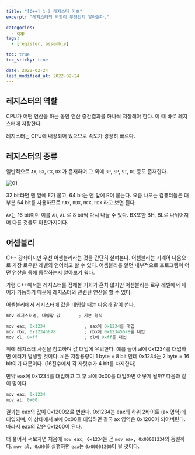 ```yaml
---
title: "[C++] 1-3 레지스터 기초"
excerpt: "레지스터의 역할이 무엇인지 알아본다."

categories:
  - cpp
tags:
  - [register, assembly]

toc: true
toc_sticky: true

date: 2022-02-24
last_modified_at: 2022-02-24
---
```


## 레지스터의 역할

CPU가 어떤 연산을 하는 동안 연산 중간결과를 하나씩 저장해야 한다. 이 때 바로 레지스터에 저장한다.

레지스터는 CPU에 내장되어 있으므로 속도가 굉장히 빠르다.


## 레지스터의 종류

일반적으로 `AX`, `BX`, `CX`, `DX` 가 존재하며 그 외에 `BP`, `SP`, `SI`, `DI` 등도 존재한다.

![01](https://user-images.githubusercontent.com/54501928/155613059-61626a27-3aa1-463e-93db-d6b33c50da17.png)

32 bit라면 맨 앞에 E가 붙고, 64 bit는 맨 앞에 R이 붙는다. 요즘 나오는 컴퓨터들은 대부분 64 bit를 사용하므로 `RAX`, `RBX`, `RCX`, `RDX` 라고 보면 된다.

`AX`는 16 bit이며 이를 `AH`, `AL` 로 8 bit씩 다시 나눌 수 있다. BX또한 BH, BL로 나뉘어지며 다른 것들도 마찬가지이다.


## 어셈블리

C++ 강좌이지만 우선 어셈블리라는 것을 간단히 살펴본다. 어셈블리는 기계어 다음으로 가장 로우한 레벨의 언어라고 할 수 있다. 어셈블리를 알면 내부적으로 프로그램이 어떤 연산을 통해 동작하는지 알아보기 쉽다.

가령 C++에서는 레지스터를 접해볼 기회가 흔치 않지만 어셈블리는 로우 레벨에서 제어가 가능하기 때문에 레지스터와 관련된 연산을 할 수 있다.

어셈블리에서 레지스터에 값을 대입할 때는 다음과 같이 쓴다.
```cpp
mov 레지스터명, 대입할 값       ; 기본 형식

mov eax, 0x1234               ; eax에 0x1234를 대입
mov rbx, 0x12345678           ; rbx에 0x12345678를 대입
mov cl, 0xff                  ; cl에 0xff를 대입
```

위에 레지스터 사진을 참고하며 값 대입에 유의한다. 예를 들어 al에 0x1234를 대입하면 에러가 발생할 것이다. al은 저장용량이 1 byte = 8 bit 인데 0x1234는 2 byte = 16 bit이기 때문이다. (16진수에서 각 자릿수가 4 bit를 차지한다)

만약 eax에 0x1234를 대입하고 그 후 al에 0x00를 대입하면 어떻게 될까? 다음과 같이 말이다.
```cpp
mov eax, 0x1234
mov al, 0x00
```
결과는 eax의 값이 0x1200으로 변한다. 0x1234는 eax의 하위 2바이트 (ax 영역)에 대입되며,
이 상태에서 al에 0x00을 대입하면 결국 ax 영역은 0x1200이 되어버린다. 따라서 eax의 값은 0x1200이 된다.

더 풀어서 써보자면 처음에 `mov eax, 0x1234`는 곧 `mov eax, 0x00001234`와 동일하다.
`mov al, 0x00`을 실행하면 `eax`는 `0x00001200`이 될 것이다.